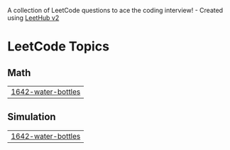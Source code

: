 A collection of LeetCode questions to ace the coding interview! - Created using [LeetHub v2](https://github.com/arunbhardwaj/LeetHub-2.0)
<!---LeetCode Topics Start-->
# LeetCode Topics
## Math
|  |
| ------- |
| [1642-water-bottles](https://github.com/dinesh5039/LEETCODE/tree/master/1642-water-bottles) |
## Simulation
|  |
| ------- |
| [1642-water-bottles](https://github.com/dinesh5039/LEETCODE/tree/master/1642-water-bottles) |
<!---LeetCode Topics End-->